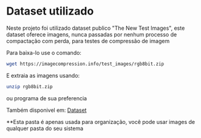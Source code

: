 # Dataset utilizado

Neste projeto foi utilizado dataset publico "The New Test Images", este dataset oferece imagens, nunca passadas por nenhum processo de compactação com perda, para testes de compressão de imagem

Para baixa-lo use o comando:

```bash
wget https://imagecompression.info/test_images/rgb8bit.zip
```

E extraia as imagens usando:

```bash
unzip rgb8bit.zip
```

ou programa de sua preferencia

Também disponivel em:
[Dataset](https://imagecompression.info/test_images/)

**Esta pasta é apenas usada para organização, você pode usar images de qualquer pasta do seu sistema
